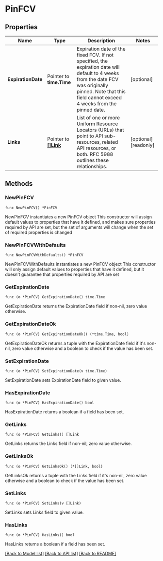 # PinFCV

## Properties

Name | Type | Description | Notes
------------ | ------------- | ------------- | -------------
**ExpirationDate** | Pointer to **time.Time** | Expiration date of the fixed FCV. If not specified, the expiration date will default to 4 weeks from the date FCV was originally pinned. Note that this field cannot exceed 4 weeks from the pinned date. | [optional] 
**Links** | Pointer to [**[]Link**](Link.md) | List of one or more Uniform Resource Locators (URLs) that point to API sub-resources, related API resources, or both. RFC 5988 outlines these relationships. | [optional] [readonly] 

## Methods

### NewPinFCV

`func NewPinFCV() *PinFCV`

NewPinFCV instantiates a new PinFCV object
This constructor will assign default values to properties that have it defined,
and makes sure properties required by API are set, but the set of arguments
will change when the set of required properties is changed

### NewPinFCVWithDefaults

`func NewPinFCVWithDefaults() *PinFCV`

NewPinFCVWithDefaults instantiates a new PinFCV object
This constructor will only assign default values to properties that have it defined,
but it doesn't guarantee that properties required by API are set

### GetExpirationDate

`func (o *PinFCV) GetExpirationDate() time.Time`

GetExpirationDate returns the ExpirationDate field if non-nil, zero value otherwise.

### GetExpirationDateOk

`func (o *PinFCV) GetExpirationDateOk() (*time.Time, bool)`

GetExpirationDateOk returns a tuple with the ExpirationDate field if it's non-nil, zero value otherwise
and a boolean to check if the value has been set.

### SetExpirationDate

`func (o *PinFCV) SetExpirationDate(v time.Time)`

SetExpirationDate sets ExpirationDate field to given value.

### HasExpirationDate

`func (o *PinFCV) HasExpirationDate() bool`

HasExpirationDate returns a boolean if a field has been set.
### GetLinks

`func (o *PinFCV) GetLinks() []Link`

GetLinks returns the Links field if non-nil, zero value otherwise.

### GetLinksOk

`func (o *PinFCV) GetLinksOk() (*[]Link, bool)`

GetLinksOk returns a tuple with the Links field if it's non-nil, zero value otherwise
and a boolean to check if the value has been set.

### SetLinks

`func (o *PinFCV) SetLinks(v []Link)`

SetLinks sets Links field to given value.

### HasLinks

`func (o *PinFCV) HasLinks() bool`

HasLinks returns a boolean if a field has been set.

[[Back to Model list]](../README.md#documentation-for-models) [[Back to API list]](../README.md#documentation-for-api-endpoints) [[Back to README]](../README.md)



